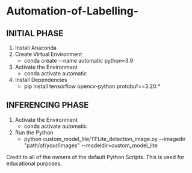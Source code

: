 # Automation-of-Labelling-

## INITIAL PHASE

1. Install Anaconda
2. Create Virtual Environment
	- conda create --name automatic python=3.9
3. Activate the Environment
	- conda activate automatic
4. Install Dependencies
	- pip install tensorflow opencv-python protobuf==3.20.*

## INFERENCING PHASE

1. Activate the Environment
	- conda activate automatic
2. Run the Python
	- python custom_model_lite/TFLite_detection_image.py --imagedir "path/of/your/images" --modeldir=custom_model_lite

Credit to all of the owners of the default Python Scripts. This is used for educational purposes. 

